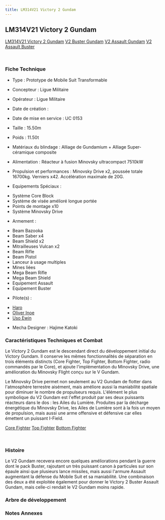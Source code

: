 ```yaml
---
title: LM314V21 Victory 2 Gundam
---
```


LM314V21 Victory 2 Gundam
-------------------------





[LM314V21 Victory 2 Gundam](javascript:change_image_m('images/stories/saga/vgundam/mechas/ligue/lm314v21.png');)
[V2 Buster Gundam](javascript:change_image_m('images/stories/saga/vgundam/mechas/ligue/lm314v23.png');)
[V2 Assault Gundam](javascript:change_image_m('images/stories/saga/vgundam/mechas/ligue/lm314v24.png');)
[V2 Assault Buster](javascript:change_image_m('images/stories/saga/vgundam/mechas/ligue/lm314v23-24.png');)

 

### Fiche Technique


- Type : Prototype de Mobile Suit Transformable
  
- Concepteur : Ligue Militaire
  
- Opérateur : Ligue Militaire
  
- Date de création : 
  
- Date de mise en service : UC 0153
  
- Taille : 15.50m
  
- Poids : 11.50t
  
- Matériaux du blindage : Alliage de Gundamium + Alliage Super-céramique composite
  
- Alimentation : Réacteur à fusion Minovsky ultracompact 7510kW
  
- Propulsion et performances : Minovsky Drive x2, poussée totale 16700kg. Verniers x42. Accélération maximale de 20G.
  
- Equipements Spéciaux :


* Système Core Block
* Système de visée amélioré longue portée
* Points de montage x10
* Système Minovsky Drive


- Armement :


* Beam Bazooka
* Beam Saber x4
* Beam Shield x2
* Mitrailleuses Vulcan x2
* Beam Rifle
* Beam Pistol
* Lanceur à usage multiples
* Mines liées
* Mega Beam Rifle
* Mega Beam Shield
* Equipement Assault
* Equipement Buster


- Pilote(s) : 
* [Haro](uc/victory-gundam/haro.html)
* [Oliver Inoe](uc/victory-gundam/oliver-inoe.html)
* [Uso Ewin](uc/victory-gundam/uso-ewin.html)





- Mecha Designer : Hajime Katoki


### Caractéristiques Techniques et Combat


Le Victory 2 Gundam est le descendant direct du développement initial du Victory Gundam. Il conserve les mêmes fonctionnalités de séparation en trois éléments distincts (Core Fighter, Top Fighter, Bottom Fighter, radio commandés par le Core), et ajoute l'implémentation du Minovsky Drive, une amélioration du Minovsky Flight conçu sur le V Gundam.


Le Minovsky Drive permet non seulement au V2 Gundam de flotter dans l'atmosphère terrestre aisément, mais améliore aussi la maniabilité spatiale pour diminuer le nombre de propulseurs requis. L'élément le plus symbolique du V2 Gundam est l'effet produit par ses deux puissants réacteurs dans le dos : les Ailes du Lumière. Produites par la décharge énergétique du Minovsky Drive, les Ailes de Lumière sont à la fois un moyen de propulsion, mais aussi une arme offensive et défensive car elles émettent un puissant I-Field.





[Core Fighter](javascript:accessoires_m('images/stories/saga/vgundam/mechas/ligue/lm314v21-corefighter.png');)
[Top Fighter](javascript:accessoires_m('images/stories/saga/vgundam/mechas/ligue/lm314v21-topfighter.png');)
[Bottom Fighter](javascript:accessoires_m('images/stories/saga/vgundam/mechas/ligue/lm314v21-bottomfighter.png');)

 

### Histoire


Le V2 Gundam recevera encore quelques améliorations pendant la guerre dont le pack Buster, rajoutant un très puissant canon à particules sur son épaule ainsi que plusieurs lance missiles, mais aussi l'armure Assault augmentant la défense du Mobile Suit et sa maniabilité. Une combinaison des deux a été exploitée également pour donner le Victory 2 Buster Assault Gundam, mais celle-ci rendait le V2 Gundam moins rapide.


### Arbre de développement


### Notes Annexes


